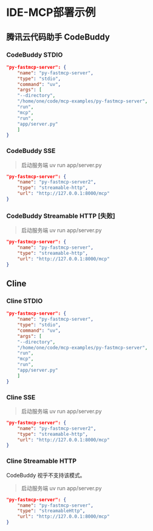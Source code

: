 # IDE-MCP部署示例

## 腾讯云代码助手 CodeBuddy

### CodeBuddy STDIO

```json
"py-fastmcp-server": {
    "name": "py-fastmcp-server",
    "type": "stdio",
    "command": "uv",
    "args": [
    "--directory",
    "/home/one/code/mcp-examples/py-fastmcp-server",
    "run",
    "mcp",
    "run",
    "app/server.py"
    ]
}
```

### CodeBuddy SSE

> 启动服务端
> uv run app/server.py

```json
"py-fastmcp-server": {
    "name": "py-fastmcp-server2",
    "type": "streamable-http",
    "url": "http://127.0.0.1:8000/mcp"
}
```

### CodeBuddy Streamable HTTP [失败]

> 启动服务端
> uv run app/server.py

```json
"py-fastmcp-server": {
    "name": "py-fastmcp-server",
    "type": "streamable-http",
    "url": "http://127.0.0.1:8000/mcp"
}
```

## Cline

### Cline STDIO

```json
"py-fastmcp-server": {
    "name": "py-fastmcp-server",
    "type": "stdio",
    "command": "uv",
    "args": [
    "--directory",
    "/home/one/code/mcp-examples/py-fastmcp-server",
    "run",
    "mcp",
    "run",
    "app/server.py"
    ]
}
```

### Cline SSE

> 启动服务端
> uv run app/server.py

```json
"py-fastmcp-server": {
    "name": "py-fastmcp-server2",
    "type": "streamable-http",
    "url": "http://127.0.0.1:8000/mcp"
}
```

### Cline Streamable HTTP

CodeBuddy 视乎不支持该模式。

> 启动服务端
> uv run app/server.py

```json
"py-fastmcp-server": {
    "name": "py-fastmcp-server",
    "type": "streamableHttp",
    "url": "http://127.0.0.1:8000/mcp"
}
```
